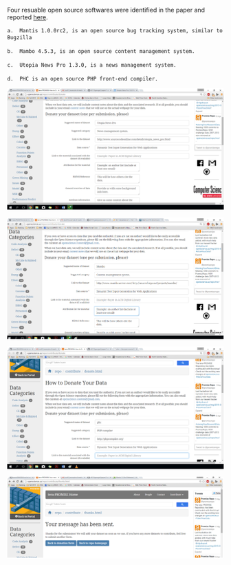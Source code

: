Four resuable open source softwares were identified in the paper and reported [here](https://www.acm.org/sigs/publications/proceedings-templates).

    a.	Mantis 1.0.0rc2, is an open source bug tracking system, similar to Bugzilla

    b.	Mambo 4.5.3, is an open source content management system.

    c.	Utopia News Pro 1.3.0, is a news management system.

    d.	PHC is an open source PHP front-end compiler.

![Utopia](images/Utopia.png)

![mambo](images/mambo.png)

![phc](images/phc.png)

![data](images/data.png)
